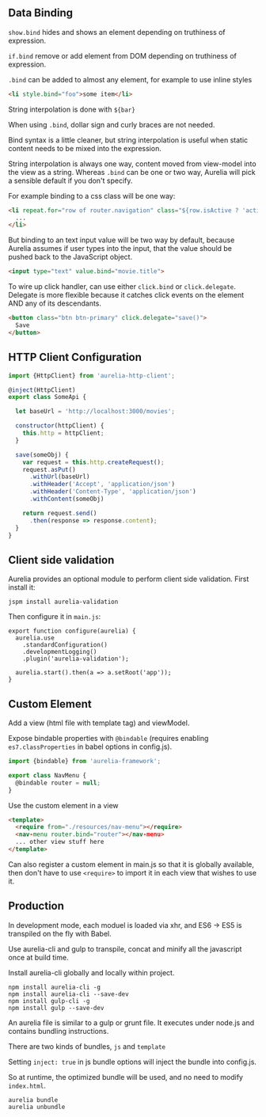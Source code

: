 ## Data Binding

`show.bind` hides and shows an element depending on truthiness of expression.

`if.bind` remove or add element from DOM depending on truthiness of expression.

`.bind` can be added to almost any element, for example to use inline styles

```html
<li style.bind="foo">some item</li>
```

String interpolation is done with `${bar}`

When using `.bind`, dollar sign and curly braces are not needed.

Bind syntax is a little cleaner, but string interpolation is useful when static content
needs to be mixed into the expression.

String interpolation is always one way, content moved from view-model into the view as a string.
Whereas `.bind` can be one or two way, Aurelia will pick a sensible default if you don't specify.

For example binding to a css class will be one way:

```html
<li repeat.for="row of router.navigation" class="${row.isActive ? 'active' : ''}">
  ...
</li>
```

But binding to an text input value will be two way by default, because Aurelia assumes
if user types into the input, that the value should be pushed back to the JavaScript object.

```html
<input type="text" value.bind="movie.title">
```

To wire up click handler, can use either `click.bind` or `click.delegate`.
Delegate is more flexible because it catches click events on the element AND any of its descendants.

```html
<button class="btn btn-primary" click.delegate="save()">
  Save
</button>
```

## HTTP Client Configuration

```javascript
import {HttpClient} from 'aurelia-http-client';

@inject(HttpClient)
export class SomeApi {

  let baseUrl = 'http://localhost:3000/movies';

  constructor(httpClient) {
    this.http = httpClient;
  }

  save(someObj) {
    var request = this.http.createRequest();
    request.asPut()
      .withUrl(baseUrl)
      .withHeader('Accept', 'application/json')
      .withHeader('Content-Type', 'application/json')
      .withContent(someObj)

    return request.send()
      .then(response => response.content);
  }
}
```

## Client side validation

Aurelia provides an optional module to perform client side validation. First install it:

```
jspm install aurelia-validation
```

Then configure it in `main.js`:

```
export function configure(aurelia) {
  aurelia.use
    .standardConfiguration()
    .developmentLogging()
    .plugin('aurelia-validation');

  aurelia.start().then(a => a.setRoot('app'));
}
```

## Custom Element

Add a view (html file with template tag) and viewModel.

Expose bindable properties with `@bindable` (requires enabling `es7.classProperties` in babel options in config.js).

```javascript
import {bindable} from 'aurelia-framework';

export class NavMenu {
  @bindable router = null;
}
```

Use the custom element in a view

```html
<template>
  <require from="./resources/nav-menu"></require>
  <nav-menu router.bind="router"></nav-menu>
  ... other view stuff here
</template>
```

Can also register a custom element in main.js so that it is globally available,
then don't have to use `<require>` to import it in each view that wishes to use it.

## Production

In development mode, each moduel is loaded via xhr, and ES6 -> ES5 is transpiled on the fly with Babel.

Use aurelia-cli and gulp to transpile, concat and minify all the javascript once at build time.

Install aurelia-cli globally and locally within project.

```
npm install aurelia-cli -g
npm install aurelia-cli --save-dev
npm install gulp-cli -g
npm install gulp --save-dev
```

An aurelia file is similar to a gulp or grunt file. It executes under node.js
and contains bundling instructions.

There are two kinds of bundles, `js` and `template`

Setting `inject: true` in js bundle options will inject the bundle into config.js.

So at runtime, the optimized bundle will be used, and no need to modify `index.html`.

```
aurelia bundle
aurelia unbundle
```
